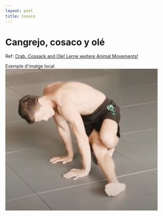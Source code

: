 ```yaml
---
layout: post
title: Cosaco
---
```


# Cangrejo, cosaco y olé

Ref: [Crab, Cossack and Ole! Lerne weitere Animal Movements!](https://www.youtube.com/watch?v=wrCmDFSkUs4&t=264s)

Exemple d'imatge local 
![](img/cosac.png)